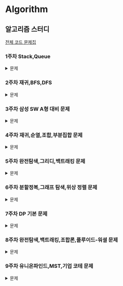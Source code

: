 # Algorithm

## 알고리즘 스터디

[전체 코드 문제집](https://www.acmicpc.net/group/workbook/23041)
### 1주차 Stack,Queue

<details>
<summary>문제</summary>
  
| 번호  | 사이트 | 문제| 난이도   |
| ----- | ------ | --- | -------- |
|18115|백준|[카드놓기](https://www.acmicpc.net/problem/18115)|실버 III|
|3986|백준|[좋은단어](https://www.acmicpc.net/problem/3986)|실버 IV|
|5430|백준|[AC](https://www.acmicpc.net/problem/5430)|골드 V|

</details>

### 2주차 재귀,BFS,DFS

<details>
<summary>문제</summary>
  
| 번호  | 사이트 | 문제| 난이도   |
| ----- | ------ | --- | -------- |
|1260|백준|[DFS와 BFS](https://www.acmicpc.net/problem/1260)|실버 II|
|2644|백준|[촌수계산](https://www.acmicpc.net/problem/2644)|실버 II|
|2606|백준|[바이러스](https://www.acmicpc.net/problem/2606)|실버 III|
|2178|백준|[미로 탐색](https://www.acmicpc.net/problem/2178)|실버 I|
|2667|백준|[단지번호붙이기](https://www.acmicpc.net/problem/2667)|실버 I|
|1914|백준|[하노이탑](https://www.acmicpc.net/problem/1914)|골드 V|
|7576|백준|[토마토](https://www.acmicpc.net/problem/7576)|골드 V|

</details>

### 3주차 삼성 SW A형 대비 문제

<details>
<summary>문제</summary>

| 번호  | 사이트 | 문제                                                                                                                                                                                                                                                                                                              | 난이도   |
| ----- | ------ | ----------------------------------------------------------------------------------------------------------------------------------------------------------------------------------------------------------------------------------------------------------------------------------------------------------------- | -------- |
| 14510 | SWEA   | [나무높이](https://swexpertacademy.com/main/code/userProblem/userProblemDetail.do?contestProbId=AYFofW8qpXYDFAR4&categoryId=AYFofW8qpXYDFAR4&categoryType=CODE)                                                                                                                                                   | D2       |
| 1249  | SWEA   | [ 보급로](https://swexpertacademy.com/main/code/problem/problemDetail.do?contestProbId=AV15QRX6APsCFAYD&categoryId=AV15QRX6APsCFAYD&categoryType=CODE&problemTitle=s%2Fw+%EB%AC%B8%EC%A0%9C%ED%95%B4%EA%B2%B0+%EC%9D%91%EC%9A%A9&orderBy=FIRST_REG_DATETIME&selectCodeLang=ALL&select-1=&pageSize=10&pageIndex=2) | D4       |
| 1767  | SWEA   | [ 프로세서 연결하기](https://swexpertacademy.com/main/code/problem/problemDetail.do?contestProbId=AV4suNtaXFEDFAUf&categoryId=AV4suNtaXFEDFAUf&categoryType=CODE&problemTitle=%ED%94%84%EB%A1%9C%EC%84%B8%EC%84%9C&orderBy=FIRST_REG_DATETIME&selectCodeLang=ALL&select-1=&pageSize=10&pageIndex=1)               | X        |
| 2252  | 백준   | [ 줄세우기](https://www.acmicpc.net/problem/2252)                                                                                                                                                                                                                                                                 | 골드 III |
| 17471 | 백준   | [ 게리멘더링](https://www.acmicpc.net/problem/17471)                                                                                                                                                                                                                                                              | 골드 III |
| 17472 | 백준   | [ 다리만들기2](https://www.acmicpc.net/problem/17472)                                                                                                                                                                                                                                                             | 골드I    |

</details>

### 4주차 재귀,순열,조합,부분집합 문제

<details>
<summary>문제</summary>

| 번호  | 사이트 | 문제                                                   | 난이도  |
| ----- | ------ | ------------------------------------------------------ | ------- |
| 1182  | 백준   | [부분수열의 합](https://www.acmicpc.net/problem/1182)  | 실버 II |
| 11051 | 백준   | [이항계수2 ](https://www.acmicpc.net/problem/11051)    | 실버 II |
| 14889 | 백준   | [스타트와 링크](https://www.acmicpc.net/problem/14889) | 실버 I  |
| 1759  | 백준   | [암호만들기](https://www.acmicpc.net/problem/1759)     | 골드 V  |
| 15686 | 백준   | [치킨 배달](https://www.acmicpc.net/problem/15686)     | 골드 V  |
| 16938 | 백준   | [캠프 준비](https://www.acmicpc.net/problem/16938)     | 골드 V  |
| 1062  | 백준   | [가르침](https://www.acmicpc.net/problem/1062)         | 골드 IV |

</details>

### 5주차 완전탐색,그리디,백트래킹 문제

<details>
<summary>문제</summary>

| 번호  | 사이트 | 문제                                                  | 난이도  |
| ----- | ------ | ----------------------------------------------------- | ------- |
| 16953 | 백준   | [A->B](https://www.acmicpc.net/problem/16953)         | 실버II  |
| 1038  | 백준   | [감소하는수](https://www.acmicpc.net/problem/1038)    | 골드 V  |
| 1931  | 백준   | [회의실 배정](https://www.acmicpc.net/problem/1931)   | 골드 V  |
| 1715  | 백준   | [카드 정렬하기](https://www.acmicpc.net/problem/1715) | 골드 IV |
| 1987  | 백준   | [알파벳](https://www.acmicpc.net/problem/1987)        | 골드 IV |
| 9663  | 백준   | [NQueen](https://www.acmicpc.net/problem/9663)        | 골드 IV |
| 22856 | 백준   | [트리순회](https://www.acmicpc.net/problem/22856)     | 골드 IV |

</details>


### 6주차 분할정복,그래프 탐색,위상 정렬 문제

<details>
<summary>문제</summary>

| 번호  | 사이트 | 문제                                                  | 난이도  |
| ----- | ------ | ----------------------------------------------------- | ------- |
| 13171 | 백준   | [A](https://www.acmicpc.net/problem/13171)            | 실버III  |
| 17070  | 백준   | [파이프 옮기기1](https://www.acmicpc.net/problem/17070) | 골드 V  |
| 10830  | 백준   | [행렬 제곱](https://www.acmicpc.net/problem/10830)     | 골드 IV  |
| 1967  | 백준   | [트리의 지름](https://www.acmicpc.net/problem/1967)     | 골드 IV |
| 2206  | 백준   | [벽 부수고 이동하기](https://www.acmicpc.net/problem/2206)  | 골드 III |
| 2623  | 백준   | [음악프로그램](https://www.acmicpc.net/problem/2623)        | 골드 III |

</details>

### 7주차 DP 기본 문제

<details>
<summary>문제</summary>

| 번호  | 사이트 | 문제                                                  | 난이도  |
| ----- | ------ | ----------------------------------------------------- | ------- |
| 2579  | 백준   | [계단오르기](https://www.acmicpc.net/problem/2579)     | 실버III  |
| 11053 | 백준   | [가장 긴 증가하는 부분 수열](https://www.acmicpc.net/problem/11053)     | 실버 II  |
| 1912  | 백준   | [지름길](https://www.acmicpc.net/problem/1446)         | 실버 I  |
| 13398 | 백준   | [연속합 2](https://www.acmicpc.net/problem/13398)       | 골드 V |
| 1520  | 백준   | [강의실 배정](https://www.acmicpc.net/problem/11000)      | 골드 V |

</details>

### 8주차 완전탐색,백트래킹,조합론,플루이드-워셜 문제

<details>
<summary>문제</summary>

| 번호  | 사이트 | 문제                                                  | 난이도  |
| ----- | ------ | ----------------------------------------------------- | ------- |
| 25624  | 백준   | [SNUPTI](https://www.acmicpc.net/problem/25624)     | 실버III  |
| 6603   | 백준   | [로또](https://www.acmicpc.net/problem/6603)           | 실버 II  |
| 14888  | 백준   | [연산자 끼워넣기](https://www.acmicpc.net/problem/14888)  | 실버 I  |
| 1956   | 백준   | [운동](https://www.acmicpc.net/problem/1956)             | 골드 IV |
| 16234  | 백준   | [인구 이동](https://www.acmicpc.net/problem/16234)      | 골드 IV |

</details>

### 9주차 유니온파인드,MST,기업 코테 문제

<details>
<summary>문제</summary>

| 번호  | 사이트 | 문제                                                  | 난이도  |
| ----- | ------ | ----------------------------------------------------- | ------- |
| 1138  | 백준   | [한 줄로 서기](https://www.acmicpc.net/problem/1138)    | 실버II  |
| 1535   | 백준   | [안녕](https://www.acmicpc.net/problem/1535)          | 실버 II  |
| 14500  | 백준   | [테트로미노](https://www.acmicpc.net/problem/14500)    | 골드 IV  |
| 1976   | 백준   | [여행 가자](https://www.acmicpc.net/problem/1976)      | 골드 IV |
| 1647  | 백준   | [도시 분할 계획](https://www.acmicpc.net/problem/1647)   | 골드 IV |


</details>


